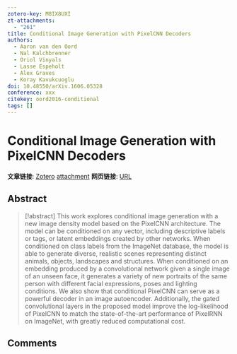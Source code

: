```yaml
---
zotero-key: M8IX8UXI
zt-attachments:
  - "261"
title: Conditional Image Generation with PixelCNN Decoders
authors:
  - Aaron van den Oord
  - Nal Kalchbrenner
  - Oriol Vinyals
  - Lasse Espeholt
  - Alex Graves
  - Koray Kavukcuoglu
doi: 10.48550/arXiv.1606.05328
conference: xxx
citekey: oord2016-conditional
tags: []
---
```

# Conditional Image Generation with PixelCNN Decoders

**文章链接**: [Zotero](zotero://select/library/items/M8IX8UXI) [attachment](<file:///home/ilot/Zotero/storage/2VFI3EXU/Oord%20%E7%AD%89%20-%202016%20-%20Conditional%20Image%20Generation%20with%20PixelCNN%20Decoder.pdf>)
**网页链接**: [URL](http://arxiv.org/abs/1606.05328)
## Abstract

>[!abstract]
>This work explores conditional image generation with a new image density model based on the PixelCNN architecture. The model can be conditioned on any vector, including descriptive labels or tags, or latent embeddings created by other networks. When conditioned on class labels from the ImageNet database, the model is able to generate diverse, realistic scenes representing distinct animals, objects, landscapes and structures. When conditioned on an embedding produced by a convolutional network given a single image of an unseen face, it generates a variety of new portraits of the same person with different facial expressions, poses and lighting conditions. We also show that conditional PixelCNN can serve as a powerful decoder in an image autoencoder. Additionally, the gated convolutional layers in the proposed model improve the log-likelihood of PixelCNN to match the state-of-the-art performance of PixelRNN on ImageNet, with greatly reduced computational cost.

## Comments

